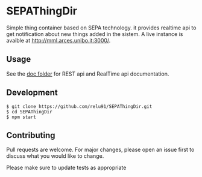 # SEPAThingDir
Simple thing container based on SEPA technology. it provides realtime api to get notification about new things added in the sistem. A live instance is avaible at http://mml.arces.unibo.it:3000/. 

## Usage 
See the [doc folder](doc/rest.md) for REST api and RealTime api documentation.

## Development
```
$ git clone https://github.com/relu91/SEPAThingDir.git
$ cd SEPAThingDir
$ npm start
```

## Contributing
Pull requests are welcome. For major changes, please open an issue first to discuss what you would like to change.

Please make sure to update tests as appropriate 

